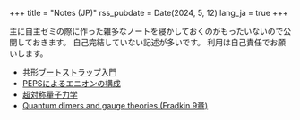 +++
title = "Notes (JP)"
rss_pubdate = Date(2024, 5, 12)
lang_ja = true
+++


主に自主ゼミの際に作った雑多なノートを寝かしておくのがもったいないので公開しておきます。
自己完結していない記述が多いです。
利用は自己責任でお願いします。

- [共形ブートストラップ入門](../notes/bootstrap.pdf)
- [PEPSによるエニオンの構成](../notes/Note_on_PEPS/main/main.pdf)
- [超対称量子力学](../notes/nakahara_chapter12.pdf)
- [Quantum dimers and gauge theories (Fradkin 9章)](../notes/fradkin_chap9.pdf)